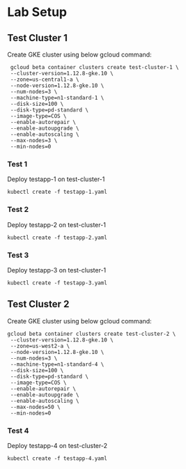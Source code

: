 # Lab Setup

## Test Cluster 1

Create GKE cluster using below gcloud command:

```shell 
 gcloud beta container clusters create test-cluster-1 \
 --cluster-version=1.12.8-gke.10 \
 --zone=us-central1-a \
 --node-version=1.12.8-gke.10 \
 --num-nodes=3 \
 --machine-type=n1-standard-1 \
 --disk-size=100 \
 --disk-type=pd-standard \
 --image-type=COS \
 --enable-autorepair \
 --enable-autoupgrade \
 --enable-autoscaling \
 --max-nodes=3 \
 --min-nodes=0 
```
 
 ### Test 1
 Deploy testapp-1 on test-cluster-1 
 ```
 kubectl create -f testapp-1.yaml
 ```
 
 ### Test 2
 Deploy testapp-2 on test-cluster-1
 ```
 kubectl create -f testapp-2.yaml
 ``` 
 
 ### Test 3
 Deploy testapp-3 on test-cluster-1
 ```
 kubectl create -f testapp-3.yaml
 ``` 
 ## Test Cluster 2
 
 Create GKE cluster using below gcloud command:
 
```shell
gcloud beta container clusters create test-cluster-2 \
 --cluster-version=1.12.8-gke.10 \
 --zone=us-west2-a \
 --node-version=1.12.8-gke.10 \
 --num-nodes=3 \
 --machine-type=n1-standard-4 \
 --disk-size=100 \
 --disk-type=pd-standard \
 --image-type=COS \
 --enable-autorepair \
 --enable-autoupgrade \
 --enable-autoscaling \
 --max-nodes=50 \
 --min-nodes=0
 ```
 
 ### Test 4
 Deploy testapp-4 on test-cluster-2
 ```
 kubectl create -f testapp-4.yaml
 ```
